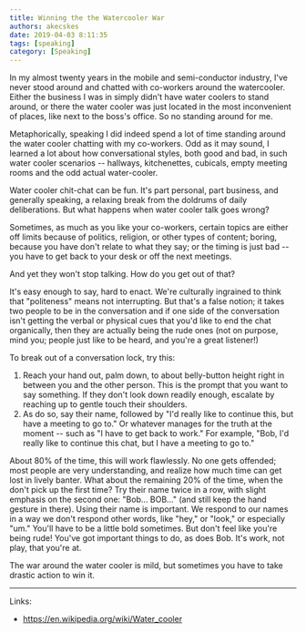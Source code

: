 ```yaml
---
title: Winning the the Watercooler War
authors: akecskes
date: 2019-04-03 8:11:35
tags: [speaking]
category: [Speaking]
---
```


<p>In my almost twenty years in the mobile and semi-conductor industry, I've never stood around and chatted with co-workers around the watercooler. Either the business I was in simply didn't have water coolers to stand around, or there the water cooler was just located in the most inconvenient of places, like next to the boss's office. So no standing around for me.</p>
<p>Metaphorically, speaking I did indeed spend a lot of time standing around the water cooler chatting with my co-workers. Odd as it may sound, I learned a lot about how conversational styles, both good and bad, in such water cooler scenarios -- hallways, kitchenettes, cubicals, empty meeting rooms and the odd actual water-cooler.</p>
<p>Water cooler chit-chat can be fun. It's part personal, part business, and generally speaking, a relaxing break from the doldrums of daily deliberations. But what happens when water cooler talk goes wrong?</p>


<!--truncate-->


<p>Sometimes, as much as you like your co-workers, certain topics are either off limits because of politics, religion, or other types of content; boring, because you have don't relate to what they say; or the timing is just bad -- you have to get back to your desk or off the next meetings.</p>
<p>And yet they won't stop talking. How do you get out of that?</p>
<p>It's easy enough to say, hard to enact. We're culturally ingrained to think that "politeness" means not interrupting. But that's a false notion; it takes two people to be in the conversation and if one side of the conversation isn't getting the verbal or physical cues that you'd like to end the chat organically, then they are actually being the rude ones (not on purpose, mind you; people just like to be heard, and you're a great listener!)</p>
<p>To break out of a conversation lock, try this:</p>
<ol>
<li>Reach your hand out, palm down, to about belly-button height right in between you and the other person. This is the prompt that you want to say something. If they don't look down readily enough, escalate by reaching up to gentle touch their shoulders.</li>
<li>As do so, say their name, followed by "I'd really like to continue this, but have a meeting to go to." Or whatever manages for the truth at the moment -- such as "I have to get back to work." For example, "Bob, I'd really like to continue this chat, but I have a meeting to go to."</li>
</ol>
<p>About 80% of the time, this will work flawlessly. No one gets offended; most people are very understanding, and realize how much time can get lost in lively banter. What about the remaining 20% of the time, when the don't pick up the first time? Try their name twice in a row, with slight emphasis on the second one: "Bob... BOB..." (and still keep the hand gesture in there). Using their name is important. We respond to our names in a way we don't respond other words, like "hey," or "look," or especially "um." You'll have to be a little bold sometimes. But don't feel like you're being rude! You've got important things to do, as does Bob. It's work, not play, that you're at.</p>
<p>The war around the water cooler is mild, but sometimes you have to take drastic action to win it.</p>
<hr />
<p>Links:</p>
<ul>
<li><a href="https://en.wikipedia.org/wiki/Water_cooler">https://en.wikipedia.org/wiki/Water_cooler</a></li>
</ul>